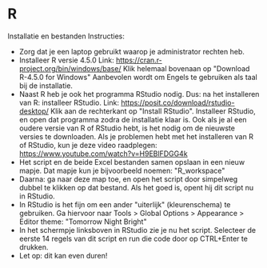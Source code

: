 # R
Installatie en bestanden
Instructies:
- Zorg dat je een laptop gebruikt waarop je administrator rechten heb.
- Installeer R versie 4.5.0
                Link: https://cran.r-project.org/bin/windows/base/
                Klik helemaal bovenaan op "Download R-4.5.0 for Windows"
                Aanbevolen wordt om Engels te gebruiken als taal bij de installatie.
- Naast R heb je ook het programma RStudio nodig. Dus: na het installeren van R: installeer RStudio. 
                Link: https://posit.co/download/rstudio-desktop/
                Klik aan de rechterkant op "Install RStudio".
                Installeer RStudio, en open dat programma zodra de installatie klaar is. 
                Ook als je al een oudere versie van R of RStudio hebt, is het nodig om de nieuwste versies te downloaden.
                Als je problemen hebt met het installeren van R of RStudio, kun je deze video raadplegen: https://www.youtube.com/watch?v=H9EBlFDGG4k
- Het script en de beide Excel bestanden samen opslaan in een nieuw mapje. Dat mapje kun je bijvoorbeeld noemen: "R_workspace"
- Daarna: ga naar deze map toe, en open het script door simpelweg dubbel te klikken op dat bestand. Als het goed is, opent hij dit script nu in RStudio.
- In RStudio is het fijn om een ander "uiterlijk" (kleurenschema) te gebruiken. Ga hiervoor naar Tools > Global Options > Appearance > Editor theme: "Tomorrow Night Bright"
- In het schermpje linksboven in RStudio zie je nu het script. Selecteer de eerste 14 regels van dit script en run die code door op CTRL+Enter te drukken.
- Let op: dit kan even duren!


